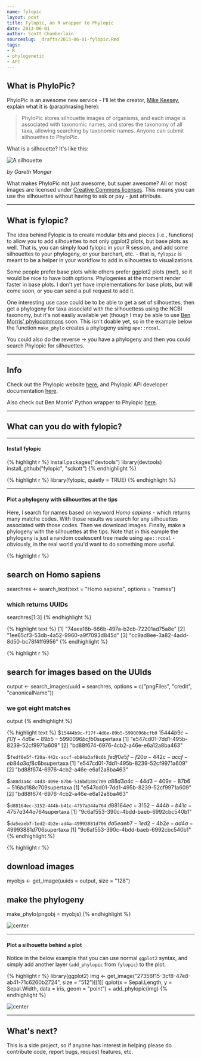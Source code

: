 ```yaml
---
name: fylopic
layout: post
title: Fylopic, an R wrapper to Phylopic
date: 2013-06-01
author: Scott Chamberlain
sourceslug: _drafts/2013-06-01-fylopic.Rmd
tags: 
- R
- phylogenetic
- API
---
```


## What is PhyloPic?

PhyloPic is an awesome new service - I'll let the creator, [Mike Keesey](http://tmkeesey.net/), explain what it is (paraphrasing here): 

> PhyloPic stores silhouette images of organisms, and each image is associated with taxonomic names, and stores the taxonomy of all taxa, allowing searching by taxonomic names. Anyone can submit silhouettes to PhyloPic. 

What is a silhouette?  It's like this:

![A silhouette](http://phylopic.org/assets/images/submissions/bedd622a-4de2-4067-8c70-4aa44326d229.128.png)

*by Gareth Monger*


What makes PhyloPic not just awesome, but super awesome? All or most images are licensed under [Creative Commons licenses](http://creativecommons.org/). This means you can use the silhouettes without having to ask or pay - just attribute. 

***************

## What is fylopic?

The idea behind Fylopic is to create modular bits and pieces (i.e., functions) to allow you to add silhouettes to not only ggplot2 plots, but base plots as well. That is, you can simply load fylopic in your R session, and add some silhouettes to your phylogeny, or your barchart, etc. - that is, `fylopic` is meant to be a helper in your workflow to add in silhouettes to visualizations. 

Some people prefer base plots while others prefer ggplot2 plots (me!), so it would be nice to have both options. Phylogenies at the moment render faster in base plots. I don't yet have implementations for base plots, but will come soon, or you can send a pull request to add it. 

One interesting use case could be to be able to get a set of silhouettes, then get a phylogeny for taxa associatd with the silhouettess using the NCBI taxonomy, but it's not easily available yet (though I may be able to use [Ben Morris' phylocommons](https://github.com/bendmorris/phylocommons) soon. This isn't doable yet, so in the example below the function `make_phylo` creates a phylogeny using `ape::rcoal`.

You could also do the reverse -> you have a phylogeny and then you could search Phylopic for silhouettes. 

***************

## Info

Check out the Phylopic website [here](http://phylopic.org/), and Phylopic API developer documentation [here](http://phylopic.org/api/). 

Also check out Ben Morris' Python wrapper to Phylopic [here](https://github.com/bendmorris/python-phylopic). 

***************

## What can you do with fylopic?

***************

#### Install fylopic

{% highlight r %}
install.packages("devtools")
library(devtools)
install_github("fylopic", "sckott")
{% endhighlight %}



{% highlight r %}
library(fylopic, quietly = TRUE)
{% endhighlight %}


***************

#### Plot a phylogeny with silhouettes at the tips

Here, I search for names based on keyword *Homo sapiens* - which returns many matche codes. With those results we search for any silhouettes associated with those codes. Then we download images. Finally, make a phylogeny with the silhouettes at the tips. Note that in this eample the phylogeny is just a random coalescent tree made using `ape::rcoal` - obviously, in the real world you'd want to do something more useful. 


{% highlight r %}
## search on Homo sapiens
searchres <- search_text(text = "Homo sapiens", options = "names")

### which returns UUIDs
searchres[1:3]
{% endhighlight %}



{% highlight text %}
[1] "74aea16b-666b-497a-b2cb-72201ad75a8e"
[2] "1ee65cf3-53db-4a52-9960-a9f7093d845d"
[3] "cc9ad8ee-3a82-4add-8d50-bc78f4ff6956"
{% endhighlight %}



{% highlight r %}

## search for images based on the UUIds
output <- search_images(uuid = searchres, options = c("pngFiles", "credit", 
    "canonicalName"))

### we got eight matches
output
{% endhighlight %}



{% highlight text %}
$`15444b9c-f17f-4d6e-89b5-5990096bcfb0`
$`15444b9c-f17f-4d6e-89b5-5990096bcfb0`$supertaxa
[1] "e547cd01-7dd1-495b-8239-52cf9971a609"
[2] "bd88f674-6976-4cb2-a46e-e6a12a8ba463"


$`fedf0e5f-f20a-442c-accf-eb84a3af8c6b`
$`fedf0e5f-f20a-442c-accf-eb84a3af8c6b`$supertaxa
[1] "e547cd01-7dd1-495b-8239-52cf9971a609"
[2] "bd88f674-6976-4cb2-a46e-e6a12a8ba463"


$`a88d3a4c-44d3-409e-87b6-516bd188c709`
$`a88d3a4c-44d3-409e-87b6-516bd188c709`$supertaxa
[1] "e547cd01-7dd1-495b-8239-52cf9971a609"
[2] "bd88f674-6976-4cb2-a46e-e6a12a8ba463"


$`d88164ec-3152-444b-b41c-4757a344a764`
$`d88164ec-3152-444b-b41c-4757a344a764`$supertaxa
[1] "9c6af553-390c-4bdd-baeb-6992cbc540b1"


$`da5eaeb7-1ed2-4b2e-ad4a-49993881d706`
$`da5eaeb7-1ed2-4b2e-ad4a-49993881d706`$supertaxa
[1] "9c6af553-390c-4bdd-baeb-6992cbc540b1"
{% endhighlight %}



{% highlight r %}

## download images
myobjs <- get_image(uuids = output, size = "128")

## make the phylogeny
make_phylo(pngobj = myobjs)
{% endhighlight %}

![center](/public/img/2013-06-01-fylopic/unnamed-chunk-1.png) 


***************

#### Plot a silhouette behind a plot

Notice in the below example that you can use normal `ggplot2` syntax, and simply add another layer (`add_phylopic` from `fylopic`) to the plot.


{% highlight r %}
library(ggplot2)
img <- get_image("27356f15-3cf8-47e8-ab41-71c6260b2724", size = "512")[[1]]
qplot(x = Sepal.Length, y = Sepal.Width, data = iris, geom = "point") + add_phylopic(img)
{% endhighlight %}

![center](/public/img/2013-06-01-fylopic/unnamed-chunk-2.png) 


***************

## What's next?

This is a side project, so if anyone has interest in helping please do contribute code, report bugs, request features, etc. 
